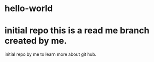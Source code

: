 # hello-world

initial repo this is a read me branch created by me.
=======
initial repo by me to learn more about git hub.

